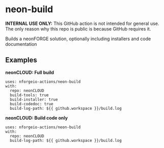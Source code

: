 # neon-build

**INTERNAL USE ONLY:** This GitHub action is not intended for general use.  The only reason why this repo is public is because GitHub requires it.

Builds a neonFORGE solution, optionally including installers and code documentation

## Examples

**neonCLOUD: Full build**
```
uses: nforgeio-actions/neon-build
with:
  repo: neonCLOUD
  build-tools: true
  build-installer: true
  build-codedoc: true
  build-log-path: ${{ github.workspace }}/build.log
```

**neonCLOUD: Build code only**
```
uses: nforgeio-actions/neon-build
with:
  repo: neonCLOUD
  build-log-path: ${{ github.workspace }}/build.log
```

